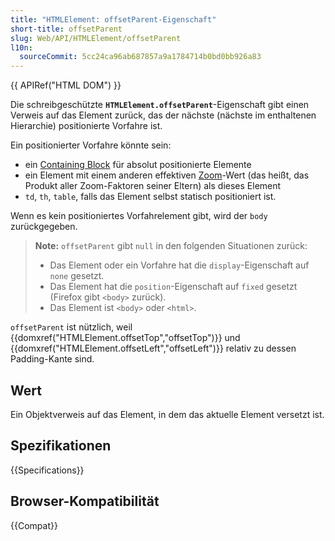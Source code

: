 ```yaml
---
title: "HTMLElement: offsetParent-Eigenschaft"
short-title: offsetParent
slug: Web/API/HTMLElement/offsetParent
l10n:
  sourceCommit: 5cc24ca96ab687857a9a1784714b0bd0bb926a83
---
```


{{ APIRef("HTML DOM") }}

Die schreibgeschützte **`HTMLElement.offsetParent`**-Eigenschaft gibt einen Verweis auf das Element zurück, das der nächste (nächste im enthaltenen Hierarchie) positionierte Vorfahre ist.

Ein positionierter Vorfahre könnte sein:

- ein [Containing Block](/de/docs/Web/CSS/Containing_block#identifying_the_containing_block) für absolut positionierte Elemente
- ein Element mit einem anderen effektiven [Zoom](/de/docs/Web/CSS/zoom)-Wert (das heißt, das Produkt aller Zoom-Faktoren seiner Eltern) als dieses Element
- `td`, `th`, `table`, falls das Element selbst statisch positioniert ist.

Wenn es kein positioniertes Vorfahrelement gibt, wird der `body` zurückgegeben.

> **Note:** `offsetParent` gibt `null` in den folgenden Situationen zurück:
>
> - Das Element oder ein Vorfahre hat die `display`-Eigenschaft auf
>   `none` gesetzt.
> - Das Element hat die `position`-Eigenschaft auf `fixed` gesetzt
>   (Firefox gibt `<body>` zurück).
> - Das Element ist `<body>` oder `<html>`.

`offsetParent` ist nützlich, weil {{domxref("HTMLElement.offsetTop","offsetTop")}} und {{domxref("HTMLElement.offsetLeft","offsetLeft")}} relativ zu dessen Padding-Kante sind.

## Wert

Ein Objektverweis auf das Element, in dem das aktuelle Element versetzt ist.

## Spezifikationen

{{Specifications}}

## Browser-Kompatibilität

{{Compat}}
